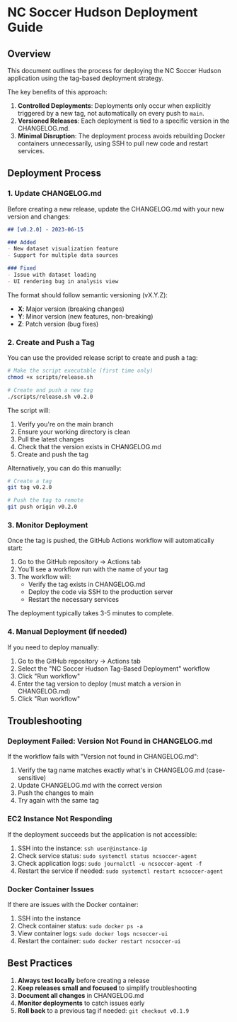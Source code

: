 # NC Soccer Hudson Deployment Guide

## Overview

This document outlines the process for deploying the NC Soccer Hudson application using the tag-based deployment strategy.

The key benefits of this approach:

1. **Controlled Deployments**: Deployments only occur when explicitly triggered by a new tag, not automatically on every push to `main`.
2. **Versioned Releases**: Each deployment is tied to a specific version in the CHANGELOG.md.
3. **Minimal Disruption**: The deployment process avoids rebuilding Docker containers unnecessarily, using SSH to pull new code and restart services.

## Deployment Process

### 1. Update CHANGELOG.md

Before creating a new release, update the CHANGELOG.md with your new version and changes:

```markdown
## [v0.2.0] - 2023-06-15

### Added
- New dataset visualization feature
- Support for multiple data sources

### Fixed
- Issue with dataset loading
- UI rendering bug in analysis view
```

The format should follow semantic versioning (vX.Y.Z):
- **X**: Major version (breaking changes)
- **Y**: Minor version (new features, non-breaking)
- **Z**: Patch version (bug fixes)

### 2. Create and Push a Tag

You can use the provided release script to create and push a tag:

```bash
# Make the script executable (first time only)
chmod +x scripts/release.sh

# Create and push a new tag
./scripts/release.sh v0.2.0
```

The script will:
1. Verify you're on the main branch
2. Ensure your working directory is clean
3. Pull the latest changes
4. Check that the version exists in CHANGELOG.md
5. Create and push the tag

Alternatively, you can do this manually:

```bash
# Create a tag
git tag v0.2.0

# Push the tag to remote
git push origin v0.2.0
```

### 3. Monitor Deployment

Once the tag is pushed, the GitHub Actions workflow will automatically start:

1. Go to the GitHub repository → Actions tab
2. You'll see a workflow run with the name of your tag
3. The workflow will:
   - Verify the tag exists in CHANGELOG.md
   - Deploy the code via SSH to the production server
   - Restart the necessary services

The deployment typically takes 3-5 minutes to complete.

### 4. Manual Deployment (if needed)

If you need to deploy manually:

1. Go to the GitHub repository → Actions tab
2. Select the "NC Soccer Hudson Tag-Based Deployment" workflow
3. Click "Run workflow"
4. Enter the tag version to deploy (must match a version in CHANGELOG.md)
5. Click "Run workflow"

## Troubleshooting

### Deployment Failed: Version Not Found in CHANGELOG.md

If the workflow fails with "Version not found in CHANGELOG.md":

1. Verify the tag name matches exactly what's in CHANGELOG.md (case-sensitive)
2. Update CHANGELOG.md with the correct version
3. Push the changes to main
4. Try again with the same tag

### EC2 Instance Not Responding

If the deployment succeeds but the application is not accessible:

1. SSH into the instance: `ssh user@instance-ip`
2. Check service status: `sudo systemctl status ncsoccer-agent`
3. Check application logs: `sudo journalctl -u ncsoccer-agent -f`
4. Restart the service if needed: `sudo systemctl restart ncsoccer-agent`

### Docker Container Issues

If there are issues with the Docker container:

1. SSH into the instance
2. Check container status: `sudo docker ps -a`
3. View container logs: `sudo docker logs ncsoccer-ui`
4. Restart the container: `sudo docker restart ncsoccer-ui`

## Best Practices

1. **Always test locally** before creating a release
2. **Keep releases small and focused** to simplify troubleshooting
3. **Document all changes** in CHANGELOG.md
4. **Monitor deployments** to catch issues early
5. **Roll back** to a previous tag if needed: `git checkout v0.1.9`
